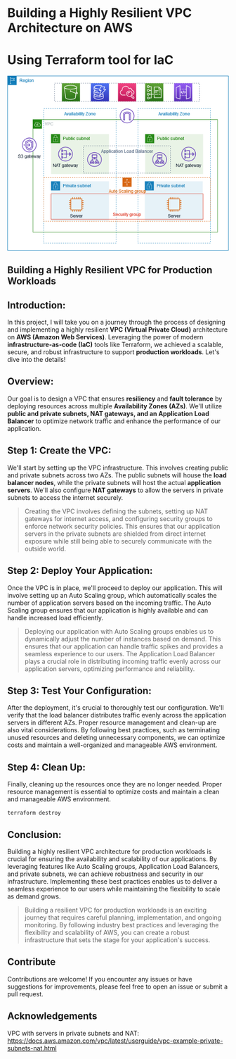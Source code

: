 # Building a Highly Resilient VPC Architecture on AWS 
# Using Terraform tool for IaC

![](./images/vpc-example-private-subnets.png)

## Building a Highly Resilient VPC for Production Workloads

## Introduction:
In this project, I will take you on a journey through the process of designing and implementing a highly resilient **VPC (Virtual Private Cloud)** architecture on **AWS (Amazon Web Services)**. Leveraging the power of modern **infrastructure-as-code (IaC)** tools like Terraform, we achieved a scalable, secure, and robust infrastructure to support **production workloads**. Let's dive into the details!

## Overview:
Our goal is to design a VPC that ensures **resiliency** and **fault tolerance** by deploying resources across multiple **Availability Zones (AZs)**. We'll utilize **public and private subnets, NAT gateways, and an Application Load Balancer** to optimize network traffic and enhance the performance of our application.


## Step 1: Create the VPC:
We'll start by setting up the VPC infrastructure. This involves creating public and private subnets across two AZs. The public subnets will house the **load balancer nodes**, while the private subnets will host the actual **application servers**. We'll also configure **NAT gateways** to allow the servers in private subnets to access the internet securely.

>Creating the VPC involves defining the subnets, setting up NAT gateways for internet access, and configuring security groups to enforce network security policies. This ensures that our application servers in the private subnets are shielded from direct internet exposure while still being able to securely communicate with the outside world.


## Step 2: Deploy Your Application:
Once the VPC is in place, we'll proceed to deploy our application. This will involve setting up an Auto Scaling group, which automatically scales the number of application servers based on the incoming traffic. The Auto Scaling group ensures that our application is highly available and can handle increased load efficiently.

>Deploying our application with Auto Scaling groups enables us to dynamically adjust the number of instances based on demand. This ensures that our application can handle traffic spikes and provides a seamless experience to our users. The Application Load Balancer plays a crucial role in distributing incoming traffic evenly across our application servers, optimizing performance and reliability.



## Step 3: Test Your Configuration:
After the deployment, it's crucial to thoroughly test our configuration. We'll verify that the load balancer distributes traffic evenly across the application servers in different AZs. Proper resource management and clean-up are also vital considerations. By following best practices, such as terminating unused resources and deleting unnecessary components, we can optimize costs and maintain a well-organized and manageable AWS environment.



## Step 4: Clean Up:
Finally, cleaning up the resources once they are no longer needed. Proper resource management is essential to optimize costs and maintain a clean and manageable AWS environment.

```
terraform destroy
```



## Conclusion:
Building a highly resilient VPC architecture for production workloads is crucial for ensuring the availability and scalability of our applications. By leveraging features like Auto Scaling groups, Application Load Balancers, and private subnets, we can achieve robustness and security in our infrastructure. Implementing these best practices enables us to deliver a seamless experience to our users while maintaining the flexibility to scale as demand grows.

>Building a resilient VPC for production workloads is an exciting journey that requires careful planning, implementation, and ongoing monitoring. By following industry best practices and leveraging the flexibility and scalability of AWS, you can create a robust infrastructure that sets the stage for your application's success.

## Contribute
Contributions are welcome! If you encounter any issues or have suggestions for improvements, please feel free to open an issue or submit a pull request.

## Acknowledgements

VPC with servers in private subnets and NAT: https://docs.aws.amazon.com/vpc/latest/userguide/vpc-example-private-subnets-nat.html